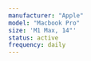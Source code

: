 ```yaml
---
manufacturer: "Apple"
model: "Macbook Pro"
size: 'M1 Max, 14"'
status: active
frequency: daily
---
```

